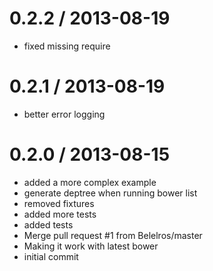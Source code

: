 
0.2.2 / 2013-08-19 
==================

  * fixed missing require

0.2.1 / 2013-08-19 
==================

  * better error logging

0.2.0 / 2013-08-15 
==================

  * added a more complex example
  * generate deptree when running bower list
  * removed fixtures
  * added more tests
  * added tests
  * Merge pull request #1 from Belelros/master
  * Making it work with latest bower
  * initial commit
